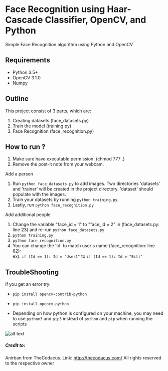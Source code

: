 # Face Recognition using Haar-Cascade Classifier, OpenCV, and Python
Simple Face Recognition algorithm using Python and OpenCV

## Requirements
- Python 3.5+
- OpenCV 3.1.0
- Numpy

## Outline
This project consist of 3 parts, which are:
1. Creating datasets (face_datasets.py)
2. Train the model (training.py)
3. Face Recognition (face_recognition.py)

## How to run ?
1. Make sure have executable permission. (chmod 777 .)
2. Remove the post-it note from your webcam.

Add a person
1. Run `python face_datasets.py` to add images. Two directories 'datasets' and 'trainer' will be created in the project directory. 'dataset' should populate with the images.
2. Train your datasets by running `python training.py`. 
3. Lastly, run `python face_recognition.py`


Add additional people
1. Change the variable "face_id = 1" to "face_id = 2" in (face_datasets.py: line 23) and re-run `python face_datasets.py`
2. `python training.py`
3. `python face_recognition.py`
4. You can change the 'Id' to match user's name (face_recognition: line 62):         
        ex). `if (Id == 1):
            Id = "User1"` to `if (Id == 1):
            Id = "Bill"`

## TroubleShooting
if you get an error try:
- `pip install opencv-contrib-python`
- `pip install opencv-python`

- Depending on how python is configured on your machine, you may need to use `python3` and `pip3` instead of `python` and `pip` when running the scripts

![alt text](https://github.com/410dood/Face-Recognition/blob/master/demo1.gif?raw=true "Logo Title Text 1")

##### Credit to:
Anirban from TheCodacus. Link: http://thecodacus.com/
All rights reserved to the respective owner
